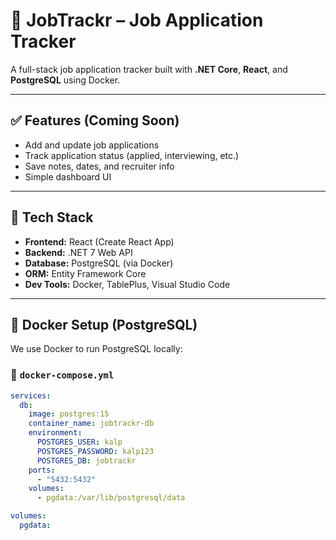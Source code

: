 # 💼 JobTrackr – Job Application Tracker

A full-stack job application tracker built with **.NET Core**, **React**, and **PostgreSQL** using Docker.

---

## ✅ Features (Coming Soon)

- Add and update job applications
- Track application status (applied, interviewing, etc.)
- Save notes, dates, and recruiter info
- Simple dashboard UI

---

## 🔧 Tech Stack

- **Frontend:** React (Create React App)
- **Backend:** .NET 7 Web API
- **Database:** PostgreSQL (via Docker)
- **ORM:** Entity Framework Core
- **Dev Tools:** Docker, TablePlus, Visual Studio Code

---

## 🐳 Docker Setup (PostgreSQL)

We use Docker to run PostgreSQL locally:

### 📄 `docker-compose.yml`
```yaml
services:
  db:
    image: postgres:15
    container_name: jobtrackr-db
    environment:
      POSTGRES_USER: kalp
      POSTGRES_PASSWORD: kalp123
      POSTGRES_DB: jobtrackr
    ports:
      - "5432:5432"
    volumes:
      - pgdata:/var/lib/postgresql/data

volumes:
  pgdata:

